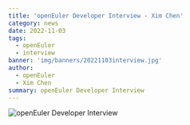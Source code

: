 ```yaml
---
title: 'openEuler Developer Interview - Xim Chen'
category: news
date: 2022-11-03
tags:
  - openEuler
  - interview
banner: 'img/banners/20221103interview.jpg'
author:
  - openEuler
  - Xim Chen
summary: openEuler Developer Interview
---
```



<img src="/img/news/20221103/2022-11-03-interview.jpg" alt="openEuler Developer Interview" style="zoom:100%;" />  
